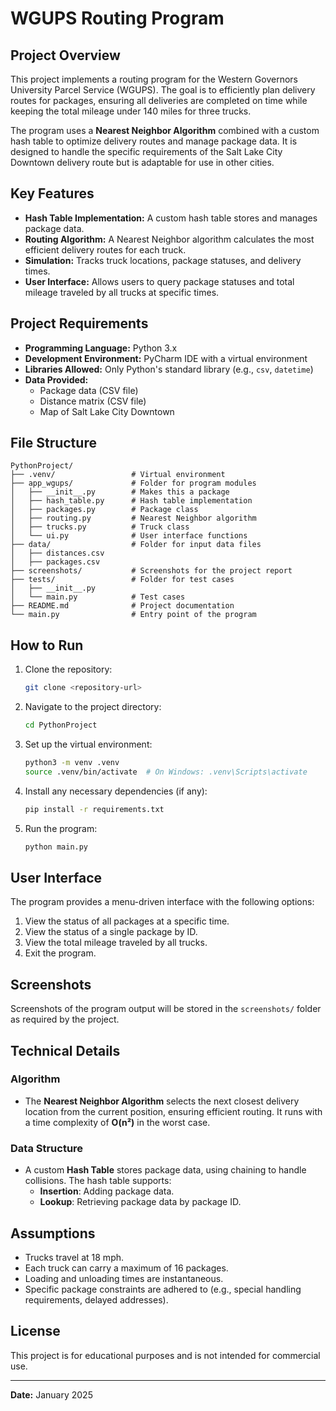 # WGUPS Routing Program

## Project Overview
This project implements a routing program for the Western Governors University Parcel Service (WGUPS). The goal is to efficiently plan delivery routes for packages, ensuring all deliveries are completed on time while keeping the total mileage under 140 miles for three trucks.

The program uses a **Nearest Neighbor Algorithm** combined with a custom hash table to optimize delivery routes and manage package data. It is designed to handle the specific requirements of the Salt Lake City Downtown delivery route but is adaptable for use in other cities.

## Key Features
- **Hash Table Implementation:** A custom hash table stores and manages package data.
- **Routing Algorithm:** A Nearest Neighbor algorithm calculates the most efficient delivery routes for each truck.
- **Simulation:** Tracks truck locations, package statuses, and delivery times.
- **User Interface:** Allows users to query package statuses and total mileage traveled by all trucks at specific times.

## Project Requirements
- **Programming Language:** Python 3.x
- **Development Environment:** PyCharm IDE with a virtual environment
- **Libraries Allowed:** Only Python's standard library (e.g., `csv`, `datetime`)
- **Data Provided:**
  - Package data (CSV file)
  - Distance matrix (CSV file)
  - Map of Salt Lake City Downtown

## File Structure
```
PythonProject/
├── .venv/                 # Virtual environment
├── app_wgups/             # Folder for program modules
│   ├── __init__.py        # Makes this a package
│   ├── hash_table.py      # Hash table implementation
│   ├── packages.py        # Package class
│   ├── routing.py         # Nearest Neighbor algorithm
│   ├── trucks.py          # Truck class
│   └── ui.py              # User interface functions
├── data/                  # Folder for input data files
│   ├── distances.csv
│   ├── packages.csv
├── screenshots/           # Screenshots for the project report
├── tests/                 # Folder for test cases
│   ├── __init__.py
│   └── main.py            # Test cases
├── README.md              # Project documentation
└── main.py                # Entry point of the program
```

## How to Run
1. Clone the repository:
   ```bash
   git clone <repository-url>
   ```
2. Navigate to the project directory:
   ```bash
   cd PythonProject
   ```
3. Set up the virtual environment:
   ```bash
   python3 -m venv .venv
   source .venv/bin/activate  # On Windows: .venv\Scripts\activate
   ```
4. Install any necessary dependencies (if any):
   ```bash
   pip install -r requirements.txt
   ```
5. Run the program:
   ```bash
   python main.py
   ```

## User Interface
The program provides a menu-driven interface with the following options:
1. View the status of all packages at a specific time.
2. View the status of a single package by ID.
3. View the total mileage traveled by all trucks.
4. Exit the program.

## Screenshots
Screenshots of the program output will be stored in the `screenshots/` folder as required by the project.

## Technical Details
### Algorithm
- The **Nearest Neighbor Algorithm** selects the next closest delivery location from the current position, ensuring efficient routing. It runs with a time complexity of **O(n²)** in the worst case.

### Data Structure
- A custom **Hash Table** stores package data, using chaining to handle collisions. The hash table supports:
  - **Insertion**: Adding package data.
  - **Lookup**: Retrieving package data by package ID.

## Assumptions
- Trucks travel at 18 mph.
- Each truck can carry a maximum of 16 packages.
- Loading and unloading times are instantaneous.
- Specific package constraints are adhered to (e.g., special handling requirements, delayed addresses).

## License
This project is for educational purposes and is not intended for commercial use.

---
**Date:** January 2025
